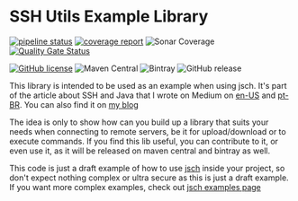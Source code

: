 # SSH Utils Example Library

[![pipeline status](https://gitlab.com/paulushc/sshutil/badges/master/pipeline.svg)](https://gitlab.com/paulushc/sshutil/commits/master)
[![coverage report](https://gitlab.com/paulushc/sshutil/badges/master/coverage.svg)](https://gitlab.com/paulushc/sshutil/commits/master)
![Sonar Coverage](https://img.shields.io/sonar/https/sonarcloud.io/paulushcgcj_sshutil/coverage.svg)
[![Quality Gate Status](https://sonarcloud.io/api/project_badges/measure?project=paulushcgcj_sshutil&metric=alert_status)](https://sonarcloud.io/dashboard?id=paulushcgcj_sshutil)


[![GitHub license](https://img.shields.io/github/license/paulushcgcj/sshutil.svg)](https://github.com/paulushcgcj/sshutil/blob/master/LICENSE.md)
![Maven Central](https://img.shields.io/maven-central/v/io.github.paulushcgcj/sshutil.svg)
![Bintray](https://img.shields.io/bintray/v/paulushc/io.github.paulushcgcj/sshutil.svg)
![GitHub release](https://img.shields.io/github/release/paulushcgcj/sshutil.svg)


This library is intended to be used as an example when using jsch. It's part of the article about SSH and Java that I wrote on Medium on [en-US](https://medium.com/@paulushc/secure-shell-ssh-and-java-3bb380050d4b) and  [pt-BR](https://medium.com/@paulushc/secure-shell-ssh-e-java-d47c10996256). You can also find it on [my blog](https://paulushcgcj.github.io/article/tech/java/ssh/2016/11/09/secure-shell-and-java.html)

The idea is only to show how can you build up a library that suits your needs when connecting to remote servers, be it for upload/download or to execute commands. If you find this lib useful, you can contribute to it, or even use it, as it will be released on maven central and bintray as well.

This code is just a draft example of how to use [jsch](http://www.jcraft.com/jsch/) inside your project, so don't expect nothing complex or ultra secure as this is just a draft example. If you want more complex examples, check out [jsch examples page](http://www.jcraft.com/jsch/examples/)